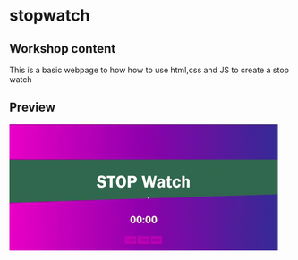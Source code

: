 # stopwatch

## Workshop content

This is a basic webpage to how how to use html,css and JS to create a stop watch




## Preview 

![application preview](./assets/gi.gif)
